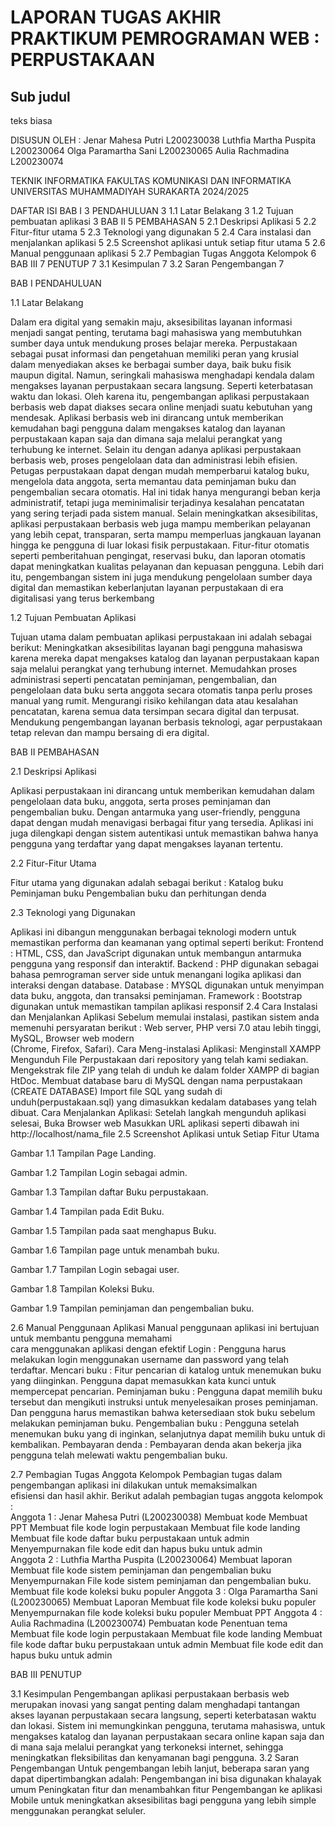 # LAPORAN TUGAS AKHIR PRAKTIKUM PEMROGRAMAN WEB : PERPUSTAKAAN

## Sub judul
teks biasa

 

 
  
DISUSUN OLEH :
Jenar Mahesa Putri
L200230038
Luthfia Martha Puspita
L200230064
Olga Paramartha Sani
L200230065
Aulia Rachmadina 
L200230074





  
TEKNIK INFORMATIKA
FAKULTAS KOMUNIKASI DAN INFORMATIKA
UNIVERSITAS MUHAMMADIYAH SURAKARTA
2024/2025

DAFTAR ISI
BAB I	3
PENDAHULUAN	3
1.1 Latar Belakang	3
1.2 Tujuan pembuatan aplikasi	3
BAB II	5
PEMBAHASAN	5
2.1 Deskripsi Aplikasi	5
2.2 Fitur-fitur utama	5
2.3 Teknologi yang digunakan	5
2.4 Cara instalasi dan menjalankan aplikasi	5
2.5 Screenshot aplikasi untuk setiap fitur utama	5
2.6 Manual penggunaan aplikasi	5
2.7 Pembagian Tugas Anggota Kelompok	6
BAB III	7
PENUTUP	7
3.1 Kesimpulan	7
3.2 Saran Pengembangan	7

 
 
 
 
 
















BAB I
PENDAHULUAN


1.1 Latar Belakang 

Dalam era digital yang semakin maju, aksesibilitas layanan informasi menjadi sangat penting, terutama bagi mahasiswa yang membutuhkan sumber daya untuk mendukung proses belajar mereka. Perpustakaan sebagai pusat informasi dan pengetahuan memiliki peran yang krusial dalam menyediakan akses ke berbagai sumber daya, baik buku fisik maupun digital. Namun, seringkali mahasiswa menghadapi kendala dalam mengakses layanan perpustakaan secara langsung. Seperti keterbatasan waktu dan lokasi. Oleh karena itu, pengembangan aplikasi perpustakaan berbasis web dapat diakses secara online menjadi suatu kebutuhan yang mendesak. Aplikasi berbasis web ini dirancang untuk memberikan kemudahan bagi pengguna dalam mengakses katalog dan layanan perpustakaan kapan saja dan dimana saja melalui perangkat yang terhubung ke internet. Selain itu dengan adanya aplikasi perpustakaan berbasis web, proses pengelolaan data dan administrasi lebih efisien. Petugas perpustakaan dapat dengan mudah memperbarui katalog buku, mengelola data anggota, serta memantau data peminjaman buku dan pengembalian secara otomatis. Hal ini tidak hanya mengurangi beban kerja administratif, tetapi juga meminimalisir terjadinya kesalahan pencatatan yang sering terjadi pada sistem manual.
Selain meningkatkan aksesibilitas, aplikasi perpustakaan berbasis web juga mampu memberikan pelayanan yang lebih cepat, transparan, serta mampu memperluas jangkauan layanan hingga ke pengguna di luar lokasi fisik perpustakaan. Fitur-fitur otomatis seperti pemberitahuan pengingat, reservasi buku, dan laporan otomatis dapat meningkatkan kualitas pelayanan dan kepuasan pengguna. Lebih dari itu, pengembangan sistem ini juga mendukung pengelolaan sumber daya digital dan memastikan keberlanjutan layanan perpustakaan di era digitalisasi yang terus berkembang
 
1.2 Tujuan Pembuatan Aplikasi

Tujuan utama dalam pembuatan aplikasi perpustakaan ini adalah sebagai berikut:
Meningkatkan aksesibilitas layanan bagi pengguna mahasiswa karena mereka dapat mengakses katalog dan layanan perpustakaan kapan saja melalui perangkat yang terhubung internet.
Memudahkan proses administrasi seperti pencatatan peminjaman, pengembalian, dan pengelolaan data buku serta anggota secara otomatis tanpa perlu proses manual yang rumit.
Mengurangi risiko kehilangan data atau kesalahan pencatatan, karena semua data tersimpan secara digital dan terpusat.
Mendukung pengembangan layanan berbasis teknologi, agar perpustakaan tetap relevan dan mampu bersaing di era digital.

BAB II
PEMBAHASAN


2.1 Deskripsi Aplikasi 

Aplikasi perpustakaan ini dirancang untuk memberikan kemudahan dalam pengelolaan data buku, anggota, serta proses peminjaman dan pengembalian buku. Dengan antarmuka yang user-friendly, pengguna dapat dengan mudah menavigasi berbagai fitur yang tersedia. Aplikasi ini juga dilengkapi dengan sistem autentikasi untuk memastikan bahwa hanya pengguna yang terdaftar yang dapat mengakses layanan tertentu.

2.2 Fitur-Fitur Utama

Fitur utama yang digunakan adalah sebagai berikut :
Katalog buku 
Peminjaman buku
Pengembalian buku dan perhitungan denda


2.3 Teknologi yang Digunakan

Aplikasi ini dibangun menggunakan berbagai teknologi modern untuk memastikan
performa dan keamanan yang optimal seperti berikut:
Frontend : HTML, CSS, dan JavaScript digunakan untuk membangun antarmuka pengguna yang responsif dan interaktif.
Backend : PHP digunakan sebagai bahasa pemrograman server side untuk menangani logika aplikasi dan interaksi dengan database.
Database : MYSQL digunakan untuk menyimpan data buku, anggota, dan transaksi peminjaman.
Framework : Bootstrap digunakan untuk memastikan tampilan aplikasi responsif
2.4 Cara Instalasi dan Menjalankan Aplikasi
       Sebelum memulai instalasi, pastikan sistem anda memenuhi persyaratan berikut :
                   Web server, PHP versi 7.0 atau lebih tinggi, MySQL, Browser web modern    
                   (Chrome, Firefox, Safari).
Cara Meng-instalasi Aplikasi:
Menginstall XAMPP 
Mengunduh File Perpustakaan dari repository yang telah kami sediakan.
Mengekstrak file ZIP yang telah di unduh ke dalam folder XAMPP di bagian HtDoc.
Membuat database baru di MySQL dengan nama  perpustakaan (CREATE DATABASE)
Import file SQL yang sudah di unduh(perpustakaan.sql) yang dimasukkan kedalam databases yang telah dibuat.
Cara Menjalankan Aplikasi:
Setelah langkah mengunduh aplikasi selesai, Buka Browser web 
Masukkan URL aplikasi seperti dibawah ini
http://localhost/nama_file
2.5 Screenshot Aplikasi untuk Setiap Fitur Utama

Gambar 1.1 Tampilan Page Landing.

Gambar 1.2 Tampilan Login sebagai admin.



Gambar 1.3 Tampilan daftar Buku perpustakaan.



Gambar 1.4 Tampilan pada Edit Buku.

Gambar 1.5 Tampilan pada saat menghapus Buku.



Gambar 1.6 Tampilan page untuk menambah buku.

Gambar 1.7 Tampilan Login sebagai user.



Gambar 1.8 Tampilan Koleksi Buku.

Gambar 1.9 Tampilan peminjaman dan pengembalian buku.


2.6 Manual Penggunaan Aplikasi
      Manual penggunaan aplikasi ini bertujuan untuk membantu pengguna memahami  
      cara menggunakan aplikasi dengan efektif
Login : Pengguna harus melakukan login menggunakan username dan password yang telah terdaftar.
Mencari buku : Fitur pencarian di katalog untuk menemukan buku yang diinginkan. Pengguna dapat memasukkan kata kunci untuk mempercepat pencarian.
Peminjaman buku : Pengguna dapat memilih buku tersebut dan mengikuti instruksi untuk menyelesaikan proses peminjaman. Dan pengguna harus memastikan bahwa ketersediaan stok buku sebelum melakukan peminjaman buku.
Pengembalian buku : Pengguna setelah menemukan buku yang di inginkan, selanjutnya dapat memilih buku untuk di kembalikan.
Pembayaran denda : Pembayaran denda akan bekerja jika pengguna telah melewati waktu pengembalian buku.


2.7 Pembagian Tugas Anggota Kelompok
      Pembagian tugas dalam pengembangan aplikasi ini dilakukan untuk memaksimalkan  
      efisiensi dan hasil akhir. Berikut adalah pembagian tugas anggota kelompok :   
Anggota 1 : Jenar Mahesa Putri (L200230038)
Membuat kode 
Membuat PPT
Membuat file kode login perpustakaan
Membuat file kode landing 
Membuat file kode daftar buku perpustakaan untuk admin
Menyempurnakan file kode edit dan hapus buku untuk admin  
Anggota 2 : Luthfia Martha Puspita (L200230064)
Membuat laporan
Membuat file kode sistem peminjaman dan pengembalian buku
Menyempurnakan File kode sistem peminjaman dan pengembalian buku.
Membuat file kode koleksi buku populer
Anggota 3 : Olga Paramartha Sani (L200230065)
Membuat Laporan
Membuat file kode koleksi buku populer
Menyempurnakan file kode koleksi buku populer 
Membuat PPT
Anggota 4 : Aulia Rachmadina (L200230074)
Pembuatan kode 
Penentuan tema
Membuat file kode login perpustakaan
Membuat file kode landing 
Membuat file kode daftar buku perpustakaan untuk admin
Membuat file kode edit dan hapus buku untuk admin  
























BAB III
PENUTUP


3.1 Kesimpulan 
Pengembangan aplikasi perpustakaan berbasis web merupakan inovasi yang sangat penting dalam menghadapi tantangan akses layanan perpustakaan secara langsung, seperti keterbatasan waktu dan lokasi. Sistem ini memungkinkan pengguna, terutama mahasiswa, untuk mengakses katalog dan layanan perpustakaan secara online kapan saja dan di mana saja melalui perangkat yang terkoneksi internet, sehingga meningkatkan fleksibilitas dan kenyamanan bagi pengguna. 
3.2 Saran Pengembangan
 Untuk pengembangan lebih lanjut, beberapa saran yang dapat dipertimbangkan adalah:
Pengembangan ini bisa digunakan khalayak umum
Peningkatan fitur dan menambahkan fitur 
Pengembangan ke aplikasi Mobile untuk meningkatkan aksesibilitas bagi pengguna yang lebih simple menggunakan perangkat seluler.










